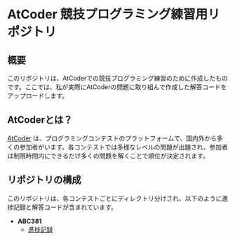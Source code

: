 # AtCoder 競技プログラミング練習用リポジトリ

## 概要
このリポジトリは、AtCoderでの競技プログラミング練習のために作成したものです。ここでは、私が実際にAtCoderの問題に取り組んで作成した解答コードをアップロードします。

## AtCoderとは？
[AtCoder](https://atcoder.jp/) は、プログラミングコンテストのプラットフォームで、国内外から多くの参加者がいます。各コンテストでは多様なレベルの問題が出題され、参加者は制限時間内にできるだけ多くの問題を解くことで順位が決定されます。

## リポジトリの構成
このリポジトリは、各コンテストごとにディレクトリ分けされ、以下のように進捗記録と解答コードが含まれています。

- **ABC381**
  - [進捗記録](./ABC/381/progress.md)
